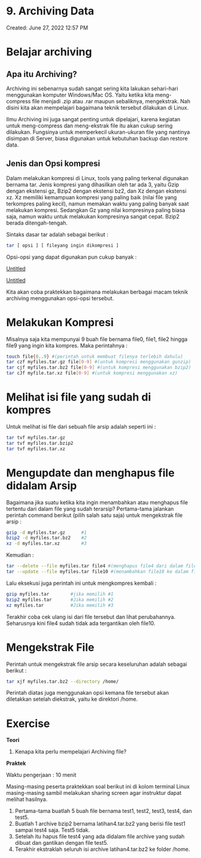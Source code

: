 # 9. Archiving Data

Created: June 27, 2022 12:57 PM

# **Belajar archiving**

## **Apa itu Archiving?**

Archiving ini sebenarnya sudah sangat sering kita lakukan sehari-hari menggunakan komputer Windows/Mac OS. Yaitu ketika kita meng-compress file menjadi .zip atau .rar maupun sebaliknya, mengekstrak. Nah disini kita akan mempelajari bagaimana teknik tersebut dilakukan di Linux.

Ilmu Archiving ini juga sangat penting untuk dipelajari, karena kegiatan untuk meng-compress dan meng-ekstrak file itu akan cukup sering dilakukan. Fungsinya untuk memperkecil ukuran-ukuran file yang nantinya disimpan di Server, biasa digunakan untuk kebutuhan backup dan restore data.

## **Jenis dan Opsi kompresi**

Dalam melakukan kompresi di Linux, tools yang paling terkenal digunakan bernama tar. Jenis kompresi yang dihasilkan oleh tar ada 3, yaitu Gzip dengan ekstensi gz, Bzip2 dengan ekstensi bz2, dan Xz dengan ekstensi xz. Xz memiliki kemampuan kompresi yang paling baik (nilai file yang terkompres paling kecil), namun memakan waktu yang paling banyak saat melakukan kompresi. Sedangkan Gz yang nilai kompresinya paling biasa saja, namun waktu untuk melakukan kompresinya sangat cepat. Bzip2 berada ditengah-tengah.

Sintaks dasar tar adalah sebagai berikut :

```bash
tar [ opsi ] [ fileyang ingin dikompresi ]
```

Opsi-opsi yang dapat digunakan pun cukup banyak :

[Untitled](9%20Archiving%20Data%207ad14ee393844b14975e0a8b364632c0/Untitled%20Database%20717f64053fb046c9803c7ec6653d6534.csv)

[Untitled](9%20Archiving%20Data%207ad14ee393844b14975e0a8b364632c0/Untitled%20Database%2058869f3e74aa410b984ebbd4123c827e.csv)

Kita akan coba praktekkan bagaimana melakukan berbagai macam teknik archiving menggunakan opsi-opsi tersebut.

# **Melakukan Kompresi**

Misalnya saja kita mempunyai 9 buah file bernama file0, file1, file2 hingga file9 yang ingin kita kompres. Maka perintahnya :

```bash
touch file{0..9} #(perintah untuk membuat filenya terlebih dahulu)
tar czf myfiles.tar.gz file[0-9] #(untuk kompresi menggunakan gunzip)
tar cjf myfiles.tar.bz2 file[0-9] #(untuk kompresi menggunakan bzip2)
tar cJf myfile.tar.xz file[0-9] #(untuk kompresi menggunakan xz)
```

# **Melihat isi file yang sudah di kompres**

Untuk melihat isi file dari sebuah file arsip adalah seperti ini :

```bash
tar tvf myfiles.tar.gz
tar tvf myfiles.tar.bzip2
tar tvf myfiles.tar.xz
```

# **Mengupdate dan menghapus file didalam Arsip**

Bagaimana jika suatu ketika kita ingin menambahkan atau menghapus file tertentu dari dalam file yang sudah terarsip? Pertama-tama jalankan perintah command berikut (pilih salah satu saja) untuk mengekstrak file arsip :

```bash
gzip -d myfiles.tar.gz		#1
bzip2 -d myfiles.tar.bz2	#2
xz -d myfiles.tar.xz 		#3
```

Kemudian :

```bash
tar --delete --file myfiles.tar file4 #(menghapus file4 dari dalam file arsip)
tar --update --file myfiles.tar file10 #(menambahkan file10 ke dalam file arsip)
```

Lalu eksekusi juga perintah ini untuk mengkompres kembali :

```bash
gzip myfiles.tar		#jika memilih #1
bzip2 myfiles.tar		#Jika memilih #2
xz myfiles.tar			#Jika memilih #3
```

Terakhir coba cek ulang isi dari file tersebut dan lihat perubahannya. Seharusnya kini file4 sudah tidak ada tergantikan oleh file10.

# **Mengekstrak File**

Perintah untuk mengekstrak file arsip secara keseluruhan adalah sebagai berikut :

```bash
tar xjf myfiles.tar.bz2 --directory /home/
```

Perintah diatas juga menggunakan opsi kemana file tersebut akan diletakkan setelah diekstrak, yaitu ke direktori /home.

# **Exercise**

**Teori**

1. Kenapa kita perlu mempelajari Archiving file?

**Praktek**

Waktu pengerjaan : 10 menit

Masing-masing peserta praktekkan soal berikut ini di kolom terminal Linux masing-masing sambil melakukan sharing screen agar instruktur dapat melihat hasilnya.

1. Pertama-tama buatlah 5 buah file bernama test1, test2, test3, test4, dan test5.
2. Buatlah 1 archive bzip2 bernama latihan4.tar.bz2 yang berisi file test1 sampai test4 saja. Test5 tidak.
3. Setelah itu hapus file test4 yang ada didalam file archive yang sudah dibuat dan gantikan dengan file test5.
4. Terakhir ekstraklah seluruh isi archive latihan4.tar.bz2 ke folder /home.